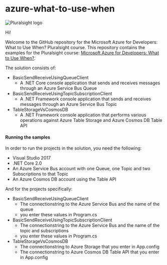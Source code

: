 # azure-what-to-use-when

![Pluralsight logo](https://www.pluralsight.com/content/dam/pluralsight/newsroom/brand-assets/logos/pluralsight-logo-vrt-color-2.png)  

Hi! 

Welcome to the GitHub repository for the Microsoft Azure for Developers: What to Use When? Pluralsight course.
This repository contains the examples for the Pluralsight course: [Microsoft Azure for Developers: What to Use When?](https://app.pluralsight.com/library/courses/dotnet-ecosystem-big-picture).

The solution consists of:

 - BasicSendReceiveUsingQueueClient
   - A .NET Core console application that sends and receives messages through an Azure Service Bus Queue
 - BasicSendReceiveUsingTopicSubscriptionClient
   - A .NET Framework console application that sends and receives messages through an Azure Service Bus Topic
 - TableStorageVsCosmosDB
   - A .NET Framework console application that performs various operations against Azure Table Storage and Azure Cosmos DB Table API
   

#### Running the samples

In order to run the projects in the solution, you need the following:
 - Visual Studio 2017
 - .NET Core 2.0
 - An Azure Service Bus account with one Queue, one Topic and two Subscriptions to that Topic
 - An Azure Cosmos DB account using the Table API
 
And for the projects specifically:
 - BasicSendReceiveUsingQueueClient
   - The connectionstring to the Azure Service Bus and the name of the queue
   - you enter these values in Program.cs
 - BasicSendReceiveUsingTopicSubscriptionClient
   - The connectionstring to the Azure Service Bus and the name of the topic and subscriptions
   - you enter these values in Program.cs
 - TableStorageVsCosmosDB
   - The connectionstring to Azure Storage that you enter in App.config
   - The connectionstring to Azure Cosmos DB Table API that you enter in App.config
 

